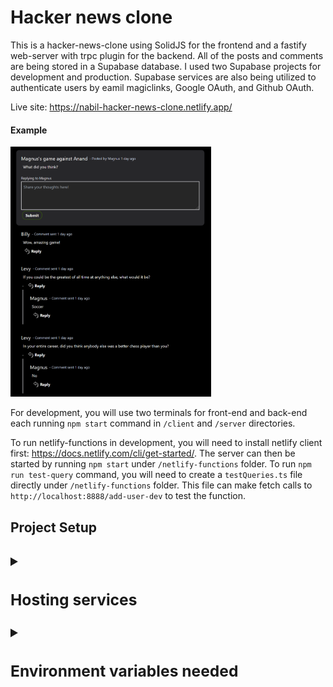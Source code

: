 # Hacker news clone

This is a hacker-news-clone using SolidJS for the frontend and a fastify web-server with trpc plugin for the backend. All of the posts and comments are being stored in a Supabase database. I used two Supabase projects for development and production. Supabase services are also being utilized to authenticate users by eamil magiclinks, Google OAuth, and Github OAuth.

Live site: https://nabil-hacker-news-clone.netlify.app/

#### Example
<img src="images/hacker-news-clone-example.png" alt="post example" height="400" />


For development, you will use two terminals for front-end and back-end each running ```npm start``` command in ```/client``` and ```/server``` directories.

To run netlify-functions in development, you will need to install netlify client first: https://docs.netlify.com/cli/get-started/. The server can then be started by running ```npm start``` under ```/netlify-functions``` folder. To run ```npm run test-query``` command, you will need to create a ```testQueries.ts``` file directly under ```/netlify-functions``` folder. This file can make fetch calls to ```http://localhost:8888/add-user-dev``` to test the function.

<h2>Project Setup<h2>
<details>
  <summary>  <h3> Hosting services </h3> </summary>
  <h4>Netlify</h4>
  <div>For front end and netlify functions, we use netlify to host. The application is deployed directly from Github with this build</div>
  <img src="images/netlify-build.png" height="400" alt="netlify build" />
  <div><code>add-use</code> is a netlify serverless function which is being called by a webhook from Supabase to automatically generate an username in profile table when an user gets authenticated by Supabase. There are two functions for development and production each. </div>
  <!-- explanation -->

  <br/>

  <h4>Auth-Webhook (Supabase): </h4>
  <div>To create a webhook, go to this page in your Supabase project: https://supabase.com/dashboard/project/_/database/hooks. The webhook should look something like this:</div>
  <img src="images/supabase-webhook.png" height="400" alt="supabase webhook" />
  <div>The name of the webhook can be anything. Authorization value in http headers will be randomnly generated characters. Make sure this same value is in netlify project environment variables as <code>AUTHORIZATION_KEY</code>. For development, it will have a separate variable as <code>AUTHORIZATION_KEY_DEV</code>.</div>
</details>
<details>
  <summary>  <h3> Environment variables needed </h3> </summary>
  <h4>ENV for the server folder</h4>
  <div>These values will be different for development and production because there are separate Supabase project databases for each environment.</div>
  <div><code>NODE_ENV</code> = "development" or "production"</div>
  <div><code>DATABASE_URL</code> Copy the connection string and pass the password you used to create the database into the connection string.</div>
  <img src="images/connection-string.png" width="600" alt="connection string" />
  <div><code>PROJECT_URL</code></div>
  <img src="images/project-url.png" width="600" alt="project url" />
  <div><code>SUPABASE_KEY</code> This is in API under settings in Supabase. This is under the same settings as the PROJECT_URL is in.</div>
  <img src="images/supabase-key.png" width="600" alt="alt text" />

  <h4>ENV for the server folder</h4>
  <div><code>SUPABASE_KEY</code> and <code>SUPABASE_KEY_DEV</code> have the same values as in the server ENV for production and development respectively.</div>
  <div><code>PROJECT_URL</code> and <code>PROJECT_URL_DEV</code> have the same values as in the server ENV for production and development respectively.</div>
  <div><code>AUTHORIZATION_KEY</code> and <code>AUTHORIZATION_KEY_DEV</code> have the same values as in the server ENV for production and development respectively.</div>
</details>

<!-- ### Hosting services -->

<!-- #### Netlify
For front end and netlify functions, we use netlify to host. The application is deployed directly from Github with this build:
![netlify build](images/netlify-build.png)

```add-user``` is a netlify serverless function which is being called by a webhook from Supabase to automatically generate an username in profile table when an user gets authenticated by Supabase. There are two functions for development and production each.  -->


<!-- #### Supabase webhooks

To create a webhook, go to this page in your Supabase project: https://supabase.com/dashboard/project/_/database/hooks. The webhook should look something like this:
![supabase webhook](images/supabase-webhook.png)
The name of the webhook can be anything. Authorization value in http headers will be randomnly generated characters. Make sure this same value is in netlify project environment variables as ```AUTHORIZATION_KEY```. For development, it will have a separate variable as ```AUTHORIZATION_KEY_DEV```. -->


<!-- ### Environment variables needed

#### ENV for the server folder
These values will be different for development and production because there are separate Supabase project databases for each environment.

```NODE_ENV``` = "development" or "production"

```DATABASE_URL```
Copy the connection string and pass the password you used to create the database into the connection string.
![connection string](images/connection-string.png)

```PROJECT_URL```
![project url](images/project-url.png)

```SUPABASE_KEY```
This is in API under settings in Supabase. This is under the same settings as the PROJECT_URL is in.
![alt text](images/supabase-key.png)


#### ENV for the netlify-functions folder.

```SUPABASE_KEY``` and ```SUPABASE_KEY_DEV``` have the same values as in the server ENV for production and development respectively.

```PROJECT_URL``` and ```PROJECT_URL_DEV``` have the same values as in the server ENV for production and development respectively.

```AUTHORIZATION_KEY``` and ```AUTHORIZATION_KEY_DEV``` are randomnly generated characters used to authorize webhook calls. See more under "Supabase webhooks" section earlier. -->
